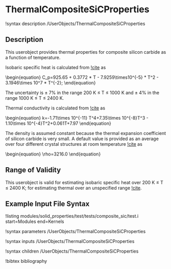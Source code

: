 # ThermalCompositeSiCProperties

!syntax description /UserObjects/ThermalCompositeSiCProperties

## Description

This userobject provides
thermal properties for composite silicon carbide as a function of temperature.

Isobaric specific heat is calculated from [!cite](snead) as

\begin{equation}
C_p=925.65 + 0.3772 * T - 7.9259\times10^{-5} * T^2 - 3.1946\times 10^7 * T^{-2};
\end{equation}

The uncertainty is $\pm$ 7% in the range 200 K $\le$ T $\le$ 1000 K and $\pm$ 4% in the range
1000 K $\le$ T $\le$ 2400 K.

Thermal conductivity is calculated from [!cite](stone) as

\begin{equation}
k=-1.71\times 10^{-11} T^4+7.35\times 10^{-8}T^3 - 1.10\times 10^{-4}T^2+0.061T+7.97
\end{equation}

The density is assumed constant because the thermal expansion coefficient
of silicon carbide is very small.
A default value is provided as an average
over four different crystal structures at room temperature [!cite](snead) as

\begin{equation}
\rho=3216.0
\end{equation}

## Range of Validity

This userobject is valid for estimating isobaric
specific heat over 200 K $\le$ T $\le$ 2400 K; for estimating thermal
over an unspecified range [!cite](stone).

## Example Input File Syntax

!listing modules/solid_properties/test/tests/composite_sic/test.i
  start=Modules
  end=Kernels

!syntax parameters /UserObjects/ThermalCompositeSiCProperties

!syntax inputs /UserObjects/ThermalCompositeSiCProperties

!syntax children /UserObjects/ThermalCompositeSiCProperties

!bibtex bibliography
